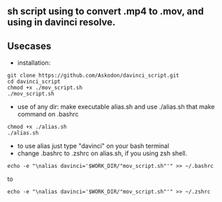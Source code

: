 ## sh script using to convert .mp4 to .mov, and using in davinci resolve.

## Usecases



*   installation:
```
git clone https://github.com/Askodon/davinci_script.git
cd davinci_script
chmod +x ./mov_script.sh
./mov_script.sh
```
*   use of any dir: make executable alias.sh and use ./alias.sh that make command on .bashrc
```
chmod +x ./alias.sh
./alias.sh
```
*   to use alias just type "davinci" on your bash terminal
*   change .bashrc to .zshrc on alias.sh, if you using zsh shell.
```
echo -e "\nalias davinci='$WORK_DIR/"mov_script.sh"'" >> ~/.bashrc
```
to
```
echo -e "\nalias davinci='$WORK_DIR/"mov_script.sh"'" >> ~/.zshrc
```

